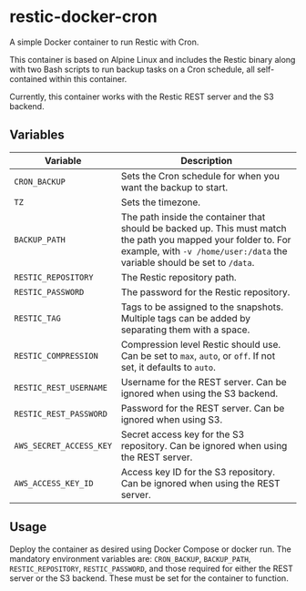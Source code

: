 # restic-docker-cron
A simple Docker container to run Restic with Cron.

This container is based on Alpine Linux and includes the Restic binary along with two Bash scripts to run backup tasks on a Cron schedule, all self-contained within this container.

Currently, this container works with the Restic REST server and the S3 backend.

## Variables
| Variable                    | Description                                                                                                                                                                       |
| --------------------------- | --------------------------------------------------------------------------------------------------------------------------------------------------------------------------------- |
| ```CRON_BACKUP```           | Sets the Cron schedule for when you want the backup to start.                                                                                                                     |
| ```TZ```                    | Sets the timezone.                                                                                                                                                               |
| ```BACKUP_PATH```           | The path inside the container that should be backed up. This must match the path you mapped your folder to. For example, with ```-v /home/user:/data``` the variable should be set to ```/data```. |
| ```RESTIC_REPOSITORY```     | The Restic repository path.                                                                                                                                                     |
| ```RESTIC_PASSWORD```       | The password for the Restic repository.                                                                                                                                           |
| ```RESTIC_TAG```            | Tags to be assigned to the snapshots. Multiple tags can be added by separating them with a space.                                                                                |
| ```RESTIC_COMPRESSION```    | Compression level Restic should use. Can be set to ```max```, ```auto```, or ```off```. If not set, it defaults to ```auto```.                                                  |
| ```RESTIC_REST_USERNAME```  | Username for the REST server. Can be ignored when using the S3 backend.                                                                                                          |
| ```RESTIC_REST_PASSWORD```  | Password for the REST server. Can be ignored when using S3.                                                                                                                      |
| ```AWS_SECRET_ACCESS_KEY``` | Secret access key for the S3 repository. Can be ignored when using the REST server.                                                                                              |
| ```AWS_ACCESS_KEY_ID```     | Access key ID for the S3 repository. Can be ignored when using the REST server.                                                                                                  |

## Usage

Deploy the container as desired using Docker Compose or docker run. The mandatory environment variables are: ```CRON_BACKUP```, ```BACKUP_PATH```, ```RESTIC_REPOSITORY```, ```RESTIC_PASSWORD```, and those required for either the REST server or the S3 backend. These must be set for the container to function.
